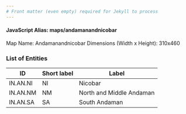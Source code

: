 ```yaml
---
# Front matter (even empty) required for Jekyll to process
---
```


#### JavaScript Alias: maps/andamanandnicobar

Map Name: Andamanandnicobar
Dimensions (Width x Height): 310x460





### List of Entities

ID | Short label | Label
---|---|---|
IN.AN.NI|NI|Nicobar
IN.AN.NM|NM|North and Middle Andaman
IN.AN.SA|SA|South Andaman

